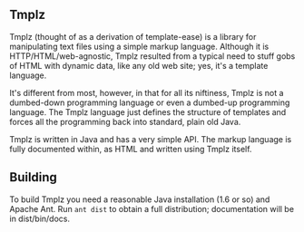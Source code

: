 ## Tmplz

Tmplz (thought of as a derivation of template-ease) is a library for manipulating text files using a simple markup language. Although it is HTTP/HTML/web-agnostic, Tmplz resulted from a typical need to stuff gobs of HTML with dynamic data, like any old web site; yes, it's a template language.

It's different from most, however, in that for all its niftiness, Tmplz is not a dumbed-down programming language or even a dumbed-up programming language. The Tmplz language just defines the structure of templates and forces all the programming back into standard, plain old Java.

Tmplz is written in Java and has a very simple API. The markup language is fully documented within, as HTML and written using Tmplz itself.

## Building

To build Tmplz you need a reasonable Java installation (1.6 or so) and Apache Ant. Run `ant dist` to obtain a full distribution; documentation will be in dist/bin/docs.